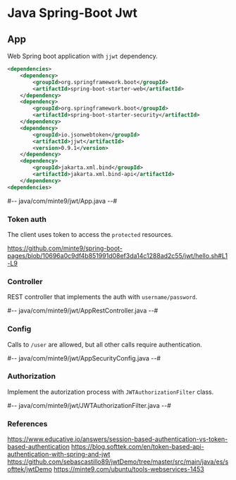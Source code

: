# Java Spring-Boot Jwt

## App

Web Spring boot application with `jjwt` dependency.

~~~xml
<dependencies>
	<dependency>
		<groupId>org.springframework.boot</groupId>
		<artifactId>spring-boot-starter-web</artifactId>
	</dependency>
	<dependency>
		<groupId>org.springframework.boot</groupId>
		<artifactId>spring-boot-starter-security</artifactId>
	</dependency>
	<dependency>
		<groupId>io.jsonwebtoken</groupId>
		<artifactId>jjwt</artifactId>
		<version>0.9.1</version>
	</dependency>
	<dependency>
		<groupId>jakarta.xml.bind</groupId>
		<artifactId>jakarta.xml.bind-api</artifactId>
	</dependency>
<dependencies>
~~~
#-- java/com/minte9/jwt/App.java --#

### Token auth

The client uses token to access the `protected` resources.

https://github.com/minte9/spring-boot-pages/blob/10696a0c9df4b851991d08ef3da14c1288ad2c55/jwt/hello.sh#L1-L9

### Controller

REST controller that implements the auth with `username/password`.

#-- java/com/minte9/jwt/AppRestController.java --#

### Config

Calls to `/user` are allowed, but all other calls require authentication.

#-- java/com/minte9/jwt/AppSecurityConfig.java --#

### Authorization

Implement the autorization process with `JWTAuthorizationFilter` class.

#-- java/com/minte9/jwt/JWTAuthorizationFilter.java --#

### References

https://www.educative.io/answers/session-based-authentication-vs-token-based-authentication
https://blog.softtek.com/en/token-based-api-authentication-with-spring-and-jwt
https://github.com/sebascastillo89/jwtDemo/tree/master/src/main/java/es/softtek/jwtDemo
https://minte9.com/ubuntu/tools-webservices-1453
